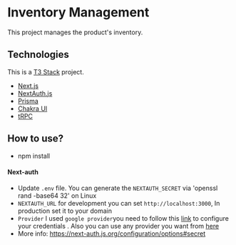 # Inventory Management
This project manages the product's inventory.


## Technologies

This is a [T3 Stack](https://create.t3.gg/) project.


- [Next.js](https://nextjs.org)
- [NextAuth.js](https://next-auth.js.org)
- [Prisma](https://prisma.io)
- [Chakra UI](https://chakra-ui.com/)
- [tRPC](https://trpc.io)

## How to use?

- npm install

#### Next-auth
- Update ``.env`` file. You can generate the ``NEXTAUTH_SECRET`` via 'openssl rand -base64 32' on Linux
- `` NEXTAUTH_URL ``
for development you can set ``http://localhost:3000``, In production set it to your domain
- ``Provider`` I used `google provider`you need to follow this [link](https://next-auth.js.org/providers/google) to configure your credentials . Also you can use any provider you want from [here](https://next-auth.js.org/providers)
- More info: https://next-auth.js.org/configuration/options#secret








